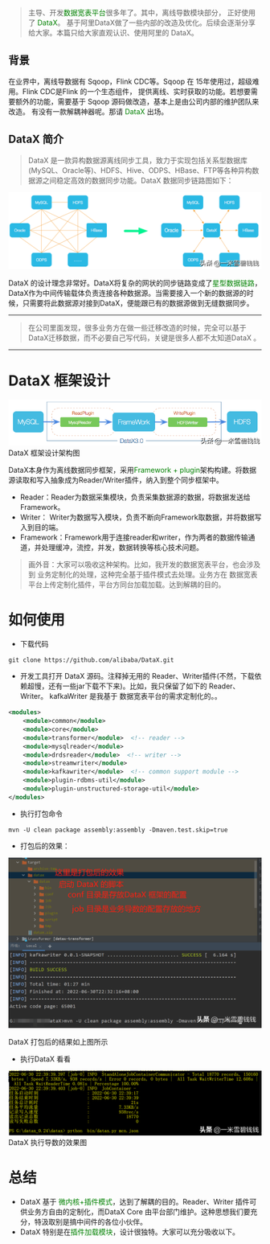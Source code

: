 
> 主导、开发<font color='green'>数据宽表平台</font>很多年了。其中，离线导数模块部分，
>正好使用了 <font color='green'>DataX</font>。
>基于阿里DataX做了一些内部的改造及优化。后续会逐渐分享给大家。本篇只给大家直观认识、使用阿里的 DataX。
> 

## **背景**

在业界中，离线导数据有 Sqoop，Flink CDC等。Sqoop 在 15年使用过，超级难用。Flink CDC是Flink 的一个生态组件，
提供离线、实时获取的功能。若想要需要额外的功能，需要基于 Sqoop 源码做改造，基本上是由公司内部的维护团队来改造。
有没有一款解耦神器呢。那请 <font color='green'>DataX</font> 出场。

## **DataX 简介**

> DataX 是一款异构数据源离线同步工具，致力于实现包括关系型数据库(MySQL、Oracle等)、HDFS、Hive、ODPS、HBase、FTP等各种异构数据源之间稳定高效的数据同步功能。DataX 数据同步链路图如下：
> 

![Alt text](images/datax_01_01.png)

DataX 的设计理念非常好。DataX将复杂的网状的同步链路变成了<font color='green'>星型数据链路</font>，
DataX作为中间传输载体负责连接各种数据源。当需要接入一个新的数据源的时候，只需要将此数据源对接到DataX，便能跟已有的数据源做到无缝数据同步。

---

> 在公司里面发现，很多业务方在做一些迁移改造的时候，完全可以基于DataX迁移数据，而不必要自己写代码，关键是很多人都不太知道DataX 。
> 

---

# **DataX 框架设计**

![Alt text](images/datax_01_02.png)
DataX 框架设计架构图

DataX本身作为离线数据同步框架，采用<font color='green'>Framework + plugin</font>架构构建。将数据源读取和写入抽象成为Reader/Writer插件，纳入到整个同步框架中。

- Reader：Reader为数据采集模块，负责采集数据源的数据，将数据发送给Framework。
- Writer： Writer为数据写入模块，负责不断向Framework取数据，并将数据写入到目的端。
- Framework：Framework用于连接reader和writer，作为两者的数据传输通道，并处理缓冲，流控，并发，数据转换等核心技术问题。

> 画外音：大家可以吸收这种架构。比如，我开发的数据宽表平台，也会涉及到 业务定制化的处理，这种完全基于插件模式去处理。业务方在 数据宽表平台上传定制化插件，平台方同台加载加载。达到解耦的目的。
> 

# **如何使用**

- 下载代码

```shell script
git clone https://github.com/alibaba/DataX.git
```

- 开发工具打开 DataX 源码。注释掉无用的 Reader、Writer插件(不然，下载依赖超慢，还有一些jar下载不下来)。比如，我只保留了如下的 Reader、Writer。 kafkaWriter 是我基于 数据宽表平台的需求定制化的。。

```xml
<modules>
    <module>common</module>
    <module>core</module>
    <module>transformer</module>  <!-- reader -->
    <module>mysqlreader</module>
    <module>drdsreader</module>  <!-- writer -->
    <module>streamwriter</module>
    <module>kafkawriter</module>  <!-- common support module -->
    <module>plugin-rdbms-util</module>
    <module>plugin-unstructured-storage-util</module>
</modules>

```

- 执行打包命令

```shell script
mvn -U clean package assembly:assembly -Dmaven.test.skip=true
```

- 打包后的效果：

![Alt text](images/datax_01_03.png)

DataX 打包后的结果如上图所示

- 执行DataX 看看

![Alt text](images/datax_01_04.png)
DataX 执行导数的效果图

# **总结**

- DataX 基于 <font color='green'>微内核+插件模式</font>，达到了解耦的目的。Reader、Writer 插件可供业务方自由的定制化，而DataX Core 由平台部门维护。这种思想我们要充分，特汲取别是搞中间件的各位小伙伴。
- DataX 特别是在<font color='green'>插件加载模块</font>，设计很独特。大家可以充分吸收以下。